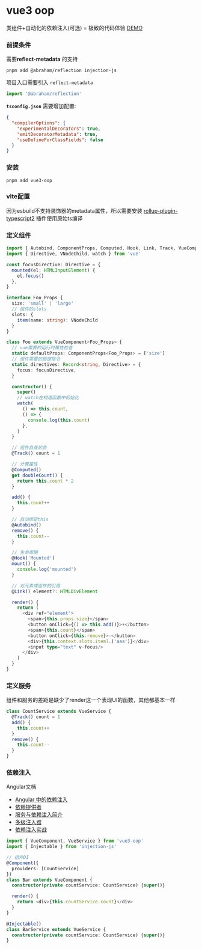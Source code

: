 # vue3 oop

类组件+自动化的依赖注入(可选) = 极致的代码体验 [DEMO](https://stackblitz.com/edit/vite-y7m4fy?file=main.tsx)

### 前提条件

需要**reflect-metadata** 的支持

```shell
pnpm add @abraham/reflection injection-js 
```

项目入口需要引入 `reflect-metadata`

```typescript
import '@abraham/reflection'
```

**`tsconfig.json`** 需要增加配置:

```json
{
  "compilerOptions": {
    "experimentalDecorators": true,
    "emitDecoratorMetadata": true,
    "useDefineForClassFields": false
  } 
}
```

### 安装

```shell
pnpm add vue3-oop 
```

### vite配置

因为esbuild不支持装饰器的metadata属性，所以需要安装 [rollup-plugin-typescript2](https://github.com/ezolenko/rollup-plugin-typescript2) 插件使用原始ts编译

### 定义组件

```typescript jsx
import { Autobind, ComponentProps, Computed, Hook, Link, Track, VueComponent } from 'vue3-oop'
import { Directive, VNodeChild, watch } from 'vue'

const focusDirective: Directive = {
  mounted(el: HTMLInputElement) {
    el.focus()
  },
}

interface Foo_Props {
  size: 'small' | 'large'
  // 组件的slots
  slots: {
    item(name: string): VNodeChild
  }
}

class Foo extends VueComponent<Foo_Props> {
  // vue需要的运行时属性检查
  static defaultProps: ComponentProps<Foo_Props> = ['size']
  // 组件需要的局部指令
  static directives: Record<string, Directive> = {
    focus: focusDirective,
  }

  constructor() {
    super()
    // watch在构造函数中初始化
    watch(
      () => this.count,
      () => {
        console.log(this.count)
      },
    )
  }

  // 组件自身状态
  @Track() count = 1

  // 计算属性
  @Computed()
  get doubleCount() {
    return this.count * 2
  }

  add() {
    this.count++
  }

  // 自动绑定this
  @Autobind()
  remove() {
    this.count--
  }

  // 生命周期
  @Hook('Mounted')
  mount() {
    console.log('mounted')
  }

  // 对元素或组件的引用
  @Link() element?: HTMLDivElement

  render() {
    return (
      <div ref="element">
        <span>{this.props.size}</span>
        <button onClick={() => this.add()}>+</button>
        <span>{this.count}</span>
        <button onClick={this.remove}>-</button>
        <div>{this.context.slots.item?.('aaa')}</div>
        <input type="text" v-focus/>
      </div>
    )
  }
}

```

### 定义服务

组件和服务的差距是缺少了render这一个表现UI的函数，其他都基本一样

```typescript
class CountService extends VueService {
  @Track() count = 1
  add() {
    this.count++
  }
  remove() {
    this.count--
  }
}
```


### 依赖注入

Angular文档

- [Angular 中的依赖注入](https://angular.cn/guide/dependency-injection)
- [依赖提供者](https://angular.cn/guide/dependency-injection-providers)
- [服务与依赖注入简介](https://angular.cn/guide/architecture-services)
- [多级注入器](https://angular.cn/guide/hierarchical-dependency-injection)
- [依赖注入实战](https://angular.cn/guide/dependency-injection-in-action)

```typescript jsx
import { VueComponent, VueService } from 'vue3-oop'
import { Injectable } from 'injection-js'

// 组件DI
@Component({
  providers: [CountService]
})
class Bar extends VueComponent {
  constructor(private countService: CountService) {super()}

  render() {
    return <div>{this.countService.count}</div>
  }
}

@Injectable()
class BarService extends VueService {
  constructor(private countService: CountService) {super()}
}
```